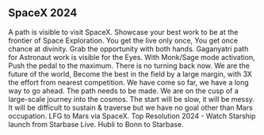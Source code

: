 ## SpaceX 2024

A path is visible to visit SpaceX. Showcase your best work to be at the frontier of Space Exploration.
You get the live only once, You get once chance at divinity. Grab the opportunity with both hands.
Gaganyatri path for Astronaut work is visible for the Eyes. With Monk/Sage mode activation, 
Push the pedal to the maximum. There is no turning back now.
We are the future of the world, Become the best in the field by a large margin, with 3X the effort from nearest competition.
We have come so far, we have a long way to go ahead. The path needs to be made. We are on the cusp of a large-scale journey into the cosmos. The start will be slow, it will be messy.
It will be difficult to sustain & traverse but we have no goal other than Mars occupation.
LFG to Mars via SpaceX.
Top Resolution 2024 - Watch Starship launch from Starbase Live. Hubli to Bonn to Starbase.
